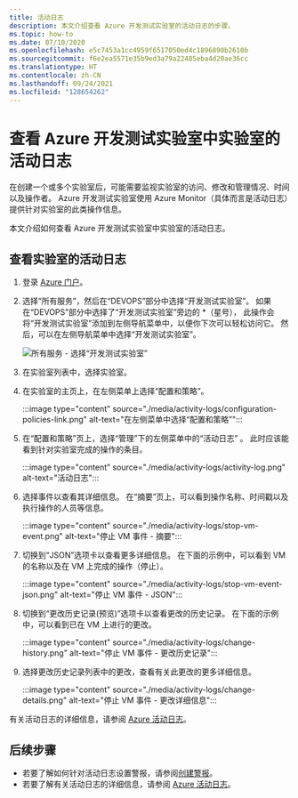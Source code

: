 ```yaml
---
title: 活动日志
description: 本文介绍查看 Azure 开发测试实验室的活动日志的步骤。
ms.topic: how-to
ms.date: 07/10/2020
ms.openlocfilehash: e5c7453a1cc4959f6517050ed4c1896890b2610b
ms.sourcegitcommit: f6e2ea5571e35b9ed3a79a22485eba4d20ae36cc
ms.translationtype: HT
ms.contentlocale: zh-CN
ms.lasthandoff: 09/24/2021
ms.locfileid: "128654262"
---
```

# <a name="view-activity-logs-for-labs-in-azure-devtest-labs"></a>查看 Azure 开发测试实验室中实验室的活动日志 
在创建一个或多个实验室后，可能需要监视实验室的访问、修改和管理情况、时间以及操作者。 Azure 开发测试实验室使用 Azure Monitor（具体而言是活动日志）提供针对实验室的此类操作信息。 

本文介绍如何查看 Azure 开发测试实验室中实验室的活动日志。

## <a name="view-activity-log-for-a-lab"></a>查看实验室的活动日志

1. 登录 [Azure 门户](https://portal.azure.com)。
1. 选择“所有服务”，然后在“DEVOPS”部分中选择“开发测试实验室”。 如果在“DEVOPS”部分中选择了“开发测试实验室”旁边的 *（星号）， 此操作会将“开发测试实验室”添加到左侧导航菜单中，以便你下次可以轻松访问它。 然后，可以在左侧导航菜单中选择“开发测试实验室”。

    ![所有服务 - 选择“开发测试实验室”](./media/devtest-lab-create-lab/all-services-select.png)
1. 在实验室列表中，选择实验室。
1. 在实验室的主页上，在左侧菜单上选择“配置和策略”。 

    :::image type="content" source="./media/activity-logs/configuration-policies-link.png" alt-text="在左侧菜单中选择“配置和策略”":::
1. 在“配置和策略”页上，选择“管理”下的左侧菜单中的“活动日志”  。 此时应该能看到针对实验室完成的操作的条目。 

    :::image type="content" source="./media/activity-logs/activity-log.png" alt-text="活动日志":::    
1. 选择事件以查看其详细信息。 在“摘要”页上，可以看到操作名称、时间戳以及执行操作的人员等信息。 
    
    :::image type="content" source="./media/activity-logs/stop-vm-event.png" alt-text="停止 VM 事件 - 摘要":::        
1. 切换到“JSON”选项卡以查看更多详细信息。 在下面的示例中，可以看到 VM 的名称以及在 VM 上完成的操作（停止）。

    :::image type="content" source="./media/activity-logs/stop-vm-event-json.png" alt-text="停止 VM 事件 - JSON":::           
1. 切换到“更改历史记录(预览)”选项卡以查看更改的历史记录。 在下面的示例中，可以看到已在 VM 上进行的更改。 

    :::image type="content" source="./media/activity-logs/change-history.png" alt-text="停止 VM 事件 - 更改历史记录":::             
1. 选择更改历史记录列表中的更改，查看有关此更改的更多详细信息。 

    :::image type="content" source="./media/activity-logs/change-details.png" alt-text="停止 VM 事件 - 更改详细信息":::             

有关活动日志的详细信息，请参阅 [Azure 活动日志](../azure-monitor/essentials/activity-log.md)。

## <a name="next-steps"></a>后续步骤

- 若要了解如何针对活动日志设置警报，请参阅[创建警报](create-alerts.md)。
- 若要了解有关活动日志的详细信息，请参阅 [Azure 活动日志](../azure-monitor/essentials/activity-log.md)。
